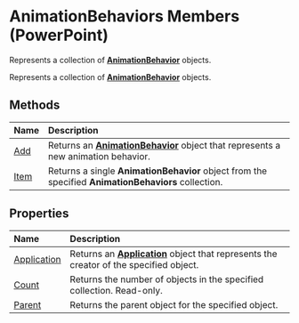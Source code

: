 
# AnimationBehaviors Members (PowerPoint)
Represents a collection of  **[AnimationBehavior](70eeb4aa-b9ba-ff7d-93ee-425cf191a6cb.md)** objects.

Represents a collection of  **[AnimationBehavior](70eeb4aa-b9ba-ff7d-93ee-425cf191a6cb.md)** objects.


## Methods



|**Name**|**Description**|
|:-----|:-----|
|[Add](427e7faa-1fc7-a145-98bc-1954054c2aec.md)|Returns an  **[AnimationBehavior](70eeb4aa-b9ba-ff7d-93ee-425cf191a6cb.md)** object that represents a new animation behavior.|
|[Item](22f5f62b-3724-daab-dfbc-a9bd6a91b177.md)|Returns a single  **AnimationBehavior** object from the specified **AnimationBehaviors** collection.|

## Properties



|**Name**|**Description**|
|:-----|:-----|
|[Application](751786d8-d1c5-e02a-a41e-106ce2f00b7b.md)|Returns an  **[Application](978c2b99-4271-b953-4283-73b5f3d96f41.md)** object that represents the creator of the specified object.|
|[Count](cffdda44-6b03-b25f-b21a-8e0e350d5d87.md)|Returns the number of objects in the specified collection. Read-only.|
|[Parent](0202b2ae-d716-20f7-b984-240e58175523.md)|Returns the parent object for the specified object.|
